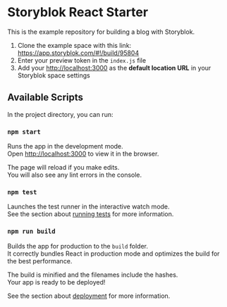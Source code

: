 # Storyblok React Starter

This is the example repository for building a blog with Storyblok.

1. Clone the example space with this link: <https://app.storyblok.com/#!/build/95804>
2. Enter your preview token in the `index.js` file
3. Add your [http://localhost:3000](http://localhost:3000) as the **default location URL** in your Storyblok space settings

## Available Scripts

In the project directory, you can run:

### `npm start`

Runs the app in the development mode.\
Open [http://localhost:3000](http://localhost:3000) to view it in the browser.

The page will reload if you make edits.\
You will also see any lint errors in the console.

### `npm test`

Launches the test runner in the interactive watch mode.\
See the section about [running tests](https://facebook.github.io/create-react-app/docs/running-tests) for more information.

### `npm run build`

Builds the app for production to the `build` folder.\
It correctly bundles React in production mode and optimizes the build for the best performance.

The build is minified and the filenames include the hashes.\
Your app is ready to be deployed!

See the section about [deployment](https://facebook.github.io/create-react-app/docs/deployment) for more information.
